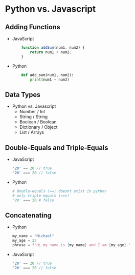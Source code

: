 # Python vs. Javascript

## Adding Functions
- JavaScript
    ```js
        function addSum(num1, num2) {
            return num1 + num2;
        }
    ```
- Python
    ```py
        def add_sum(num1, num2):
            print(num1 + num2)
    ```

## Data Types
- Python vs. Javascript
    - Number / Int
    - String / String
    - Boolean / Boolean
    - Dictionary / Object
    - List / Arrays

## Double-Equals and Triple-Equals
- JavaScript
    ```js
    '20' == 20 // true
    '20' === 20 // false
    ```
- Python
    ```py
    # double-equals (==) doesnt exist in python
    # only triple-equals (===)
    '20' === 20 # false
    ```

## Concatenating
- Python
    ```py
    my_name = "Michael"
    my_age = 23
    phrase = f"Hi my name is {my_name} and I am {my_age}."
    ```
- JavaScript
    ```js
    '20' == 20 // true
    '20' === 20 // false
    ```